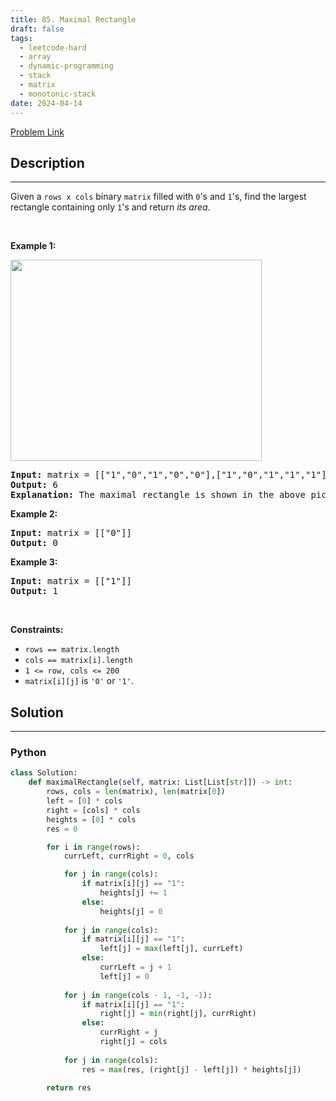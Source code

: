 ```yaml
---
title: 85. Maximal Rectangle
draft: false
tags: 
  - leetcode-hard
  - array
  - dynamic-programming
  - stack
  - matrix
  - monotonic-stack
date: 2024-04-14
---
```


[Problem Link](https://leetcode.com/problems/maximal-rectangle/)

## Description

---
<p>Given a <code>rows x cols</code>&nbsp;binary <code>matrix</code> filled with <code>0</code>&#39;s and <code>1</code>&#39;s, find the largest rectangle containing only <code>1</code>&#39;s and return <em>its area</em>.</p>

<p>&nbsp;</p>
<p><strong class="example">Example 1:</strong></p>
<img alt="" src="https://assets.leetcode.com/uploads/2020/09/14/maximal.jpg" style="width: 402px; height: 322px;" />
<pre>
<strong>Input:</strong> matrix = [[&quot;1&quot;,&quot;0&quot;,&quot;1&quot;,&quot;0&quot;,&quot;0&quot;],[&quot;1&quot;,&quot;0&quot;,&quot;1&quot;,&quot;1&quot;,&quot;1&quot;],[&quot;1&quot;,&quot;1&quot;,&quot;1&quot;,&quot;1&quot;,&quot;1&quot;],[&quot;1&quot;,&quot;0&quot;,&quot;0&quot;,&quot;1&quot;,&quot;0&quot;]]
<strong>Output:</strong> 6
<strong>Explanation:</strong> The maximal rectangle is shown in the above picture.
</pre>

<p><strong class="example">Example 2:</strong></p>

<pre>
<strong>Input:</strong> matrix = [[&quot;0&quot;]]
<strong>Output:</strong> 0
</pre>

<p><strong class="example">Example 3:</strong></p>

<pre>
<strong>Input:</strong> matrix = [[&quot;1&quot;]]
<strong>Output:</strong> 1
</pre>

<p>&nbsp;</p>
<p><strong>Constraints:</strong></p>

<ul>
	<li><code>rows == matrix.length</code></li>
	<li><code>cols == matrix[i].length</code></li>
	<li><code>1 &lt;= row, cols &lt;= 200</code></li>
	<li><code>matrix[i][j]</code> is <code>&#39;0&#39;</code> or <code>&#39;1&#39;</code>.</li>
</ul>


## Solution

---
### Python
``` py title='maximal-rectangle'
class Solution:
    def maximalRectangle(self, matrix: List[List[str]]) -> int:
        rows, cols = len(matrix), len(matrix[0])
        left = [0] * cols
        right = [cols] * cols
        heights = [0] * cols
        res = 0

        for i in range(rows):
            currLeft, currRight = 0, cols

            for j in range(cols):
                if matrix[i][j] == "1":
                    heights[j] += 1
                else:
                    heights[j] = 0
                
            for j in range(cols):
                if matrix[i][j] == "1":
                    left[j] = max(left[j], currLeft)
                else:
                    currLeft = j + 1
                    left[j] = 0
            
            for j in range(cols - 1, -1, -1):
                if matrix[i][j] == "1":
                    right[j] = min(right[j], currRight)
                else:
                    currRight = j
                    right[j] = cols
            
            for j in range(cols):
                res = max(res, (right[j] - left[j]) * heights[j])

        return res
```

